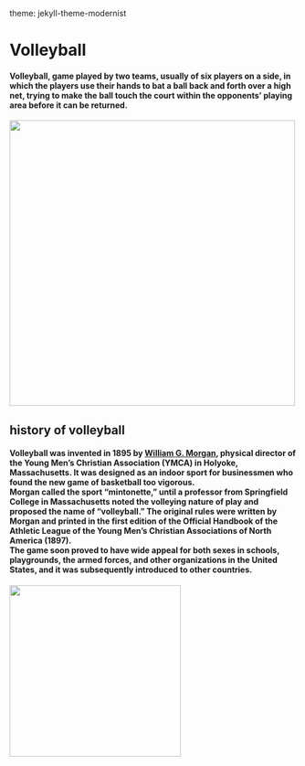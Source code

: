 theme: jekyll-theme-modernist
# **Volleyball**
#### Volleyball, game played by two teams, usually of six players on a side, in which the players use their hands to bat a ball back and forth over a high net, trying to make the ball touch the court within the opponents’ playing area before it can be returned. 
<img src="https://i.cbc.ca/1.6117274.1627303517!/fileImage/httpImage/canada-japan-men-s-volleyball-tokyo-2020.JPG" width = "500" length = "500" /> 
<h2>history of volleyball<br>
<h4>Volleyball was invented in 1895 by <a href="https://www.britannica.com/biography/William-G-Morgan" target="_blank" rel="nofollow"> William G. Morgan</a>, physical director of the Young Men’s Christian Association (YMCA) in Holyoke, <br>Massachusetts. It was designed as an indoor sport for businessmen who found the new game of basketball too vigorous. <br>Morgan called the sport “mintonette,” until a professor from Springfield College in Massachusetts noted the volleying nature of play and proposed the name of “volleyball.” The original rules were written by Morgan and printed in the first edition of the Official Handbook of the Athletic League of the Young Men’s Christian Associations of North America (1897).<br> The game soon proved to have wide appeal for both sexes in schools, playgrounds, the armed forces, and other organizations in the United States, and it was subsequently introduced to other countries.</h4> 
<img src="https://img.olympics.com/images/image/private/t_s_pog_staticContent_hero_xl_2x/f_auto/v1591174558/primary/sma0mqopr4rubho1ghtx" width = "300" length = "300" />
